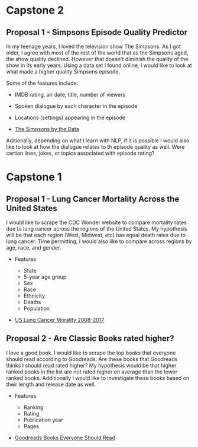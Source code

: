 # Capstone 2

## Proposal 1 - Simpsons Episode Quality Predictor

In my teenage years, I loved the television show The Simpsons. As I got older, I agree with most of the rest of the world that as the Simpsons aged, the show quality declined. However that doesn't diminish the quality of the show in its early years. Using a data set I found online, I would like to look at what made a higher quality Simpsons episode.

Some of the features include:

* IMDB rating, air date, title, number of viewers
* Spoken dialogue by each character in the episode
* Locations (settings) appearing in the episode


* [The Simpsons by the Data](https://data.world/data-society/the-simpsons-by-the-data)

Aditionally, depending on what I learn with NLP, if it is possible I would also like to look at how the dialogue relates to th episode quality as well. Were certian lines, jokes, or topics associated with episode rating?


# Capstone 1

## Proposal 1 - Lung Cancer Mortality Across the United States

 I would like to scrape the CDC Wonder website to compare mortality rates due to lung cancer across the regions of the United States. My hypothesis will be that each region (West, Midwest, etc) has equal death rates due to lung cancer. Time permitting, I would also like to compare across regions by age, race, and gender.

* Features
    * State
    * 5-year age group
    * Sex
    * Race
    * Ethnicity
    * Deaths
    * Population

* [US Lung Cancer Morality 2008-2017](https://wonder.cdc.gov/controller/saved/D161/D94F276)


## Proposal 2 - Are Classic Books rated higher?

I love a good book. I would like to scrape the top books that everyone should read according to Goodreads. Are these books that Goodreads thinks I should read rated higher? My hypothesis would be that higher ranked books in the list are not rated higher on average than the lower ranked books. Additionally I would like to investigate these books based on their length and release date as well.

* Features
    * Ranking
    * Rating
    * Publication year
    * Pages

* [Goodreads Books Everyone Should Read](https://www.goodreads.com/list/show/264.Books_That_Everyone_Should_Read_At_Least_Once)